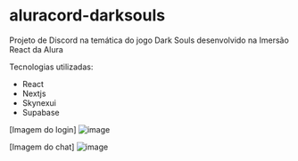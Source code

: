 # aluracord-darksouls
Projeto de Discord na temática do jogo Dark Souls desenvolvido na Imersão React da Alura

Tecnologias utilizadas:
- React
- Nextjs
- Skynexui
- Supabase

[Imagem do login]
![image](https://user-images.githubusercontent.com/26098335/151737489-96d25478-3f0c-4e72-9186-46174a443da8.png)

[Imagem do chat]
![image](https://user-images.githubusercontent.com/26098335/151737585-0c433f90-1c15-4133-bb1f-4de9b4275e60.png)
